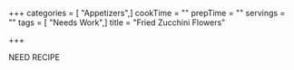 +++
categories = [ "Appetizers",]
cookTime = ""
prepTime = ""
servings = ""
tags = [ "Needs Work",]
title = "Fried Zucchini Flowers"

+++

NEED RECIPE